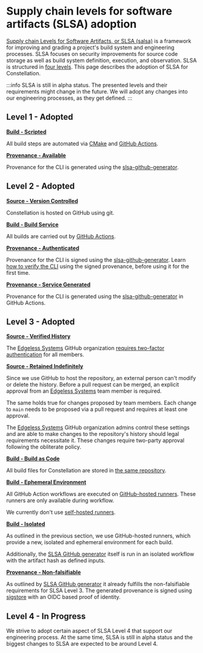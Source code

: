 # Supply chain levels for software artifacts (SLSA) adoption

[Supply chain Levels for Software Artifacts, or SLSA (salsa)](https://slsa.dev/) is a framework for improving and grading a project's build system and engineering processes. SLSA focuses on security improvements for source code storage as well as build system definition, execution, and observation. SLSA is structured in [four levels](https://slsa.dev/spec/v0.1/levels). This page describes the adoption of SLSA for Constellation.

:::info
SLSA is still in alpha status. The presented levels and their requirements might change in the future. We will adopt any changes into our engineering processes, as they get defined.
:::

## Level 1 - Adopted

**[Build - Scripted](https://slsa.dev/spec/v0.1/requirements#scripted-build)**

All build steps are automated via [CMake](https://github.com/edgelesssys/constellation/blob/v2.5.0/CMakeLists.txt) and [GitHub Actions](https://github.com/edgelesssys/constellation/tree/main/.github).

**[Provenance - Available](https://slsa.dev/spec/v0.1/requirements#available)**

Provenance for the CLI is generated using the [slsa-github-generator](https://github.com/slsa-framework/slsa-github-generator).

## Level 2 - Adopted

**[Source - Version Controlled](https://slsa.dev/spec/v0.1/requirements#version-controlled)**

Constellation is hosted on GitHub using git.

**[Build - Build Service](https://slsa.dev/spec/v0.1/requirements#build-service)**

All builds are carried out by [GitHub Actions](https://github.com/edgelesssys/constellation/tree/main/.github).

**[Provenance - Authenticated](https://slsa.dev/spec/v0.1/requirements#authenticated)**

Provenance for the CLI is signed using the [slsa-github-generator](https://github.com/slsa-framework/slsa-github-generator). Learn [how to verify the CLI](../workflows/verify-cli.md) using the signed provenance, before using it for the first time.

**[Provenance - Service Generated](https://slsa.dev/spec/v0.1/requirements#service-generated)**

Provenance for the CLI is generated using the [slsa-github-generator](https://github.com/slsa-framework/slsa-github-generator) in GitHub Actions.

## Level 3 - Adopted

**[Source - Verified History](https://slsa.dev/spec/v0.1/requirements#verified-history)**

The [Edgeless Systems](https://github.com/edgelesssys) GitHub organization [requires two-factor authentication](https://docs.github.com/en/organizations/keeping-your-organization-secure/managing-two-factor-authentication-for-your-organization/requiring-two-factor-authentication-in-your-organization) for all members.

**[Source - Retained Indefinitely](https://slsa.dev/spec/v0.1/requirements#retained-indefinitely)**

Since we use GitHub to host the repository, an external person can't modify or delete the history. Before a pull request can be merged, an explicit approval from an [Edgeless Systems](https://github.com/edgelesssys) team member is required.

The same holds true for changes proposed by team members. Each change to `main` needs to be proposed via a pull request and requires at least one approval.

The [Edgeless Systems](https://github.com/edgelesssys) GitHub organization admins control these settings and are able to make changes to the repository's history should legal requirements necessitate it. These changes require two-party approval following the obliterate policy.

**[Build - Build as Code](https://slsa.dev/spec/v0.1/requirements#build-as-code)**

All build files for Constellation are stored in [the same repository](https://github.com/edgelesssys/constellation/tree/main/.github).

**[Build - Ephemeral Environment](https://slsa.dev/spec/v0.1/requirements#ephemeral-environment)**

All GitHub Action workflows are executed on [GitHub-hosted runners](https://docs.github.com/en/actions/using-github-hosted-runners/about-github-hosted-runners). These runners are only available during workflow.

We currently don't use [self-hosted runners](https://docs.github.com/en/actions/hosting-your-own-runners/about-self-hosted-runners).

**[Build - Isolated](https://slsa.dev/spec/v0.1/requirements#isolated)**

As outlined in the previous section, we use GitHub-hosted runners, which provide a new, isolated and ephemeral environment for each build.

Additionally, the [SLSA GitHub generator](https://github.com/slsa-framework/slsa-github-generator#generation-of-provenance) itself is run in an isolated workflow with the artifact hash as defined inputs.

**[Provenance - Non-falsifiable](https://slsa.dev/spec/v0.1/requirements#non-falsifiable)**

As outlined by [SLSA GitHub generator](https://github.com/slsa-framework/slsa-github-generator) it already fulfills the non-falsifiable requirements for SLSA Level 3. The generated provenance is signed using [sigstore](https://sigstore.dev/) with an OIDC based proof of identity.

## Level 4 - In Progress

We strive to adopt certain aspect of SLSA Level 4 that support our engineering process. At the same time, SLSA is still in alpha status and the biggest changes to SLSA are expected to be around Level 4.

